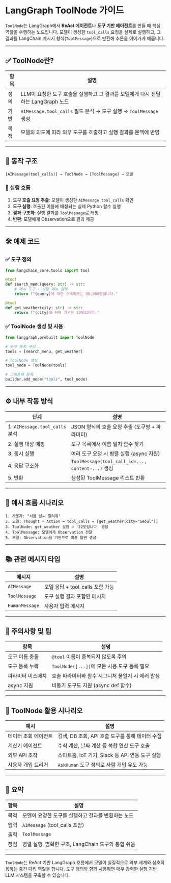 # LangGraph ToolNode 가이드

`ToolNode`는 LangGraph에서 **ReAct 에이전트**나 **도구 기반 에이전트**를 만들 때 핵심 역할을 수행하는 노드입니다. 모델이 생성한 `tool_calls` 요청을 실제로 실행하고, 그 결과를 LangChain 메시지 형식(`ToolMessage`)으로 반환해 추론을 이어가게 해줍니다.

---

## ✅ ToolNode란?

| 항목 | 설명                                                                              |
| ---- | --------------------------------------------------------------------------------- |
| 정의 | LLM이 요청한 도구 호출을 실행하고 그 결과를 모델에게 다시 전달하는 LangGraph 노드 |
| 기반 | `AIMessage.tool_calls` 필드 분석 → 도구 실행 → `ToolMessage` 생성                 |
| 목적 | 모델의 의도에 따라 외부 도구를 호출하고 실행 결과를 문맥에 반영                   |

---

## 🔁 동작 구조

```text
[AIMessage(tool_calls)] → ToolNode → [ToolMessage] → 모델
```

### 📌 실행 흐름

1. **도구 호출 요청 추출**: 모델이 생성한 `AIMessage.tool_calls` 확인
2. **도구 실행**: 호출된 이름에 매칭되는 실제 Python 함수 실행
3. **결과 구조화**: 실행 결과를 `ToolMessage`로 래핑
4. **반환**: 모델에게 Observation으로 결과 제공

---

## 🛠️ 예제 코드

### ✅ 도구 정의

```python
from langchain_core.tools import tool

@tool
def search_menu(query: str) -> str:
    # 예시 도구 - 식당 메뉴 검색
    return f"{query}에 대한 스테이크는 35,000원입니다."

@tool
def get_weather(city: str) -> str:
    return f"{city}의 현재 기온은 22도입니다."
```

### ✅ ToolNode 생성 및 사용

```python
from langgraph.prebuilt import ToolNode

# 도구 목록 구성
tools = [search_menu, get_weather]

# ToolNode 생성
tool_node = ToolNode(tools)

# 그래프에 등록
builder.add_node("tools", tool_node)
```

---

## ⚙️ 내부 작동 방식

| 단계                           | 설명                                              |
| ------------------------------ | ------------------------------------------------- |
| 1. `AIMessage.tool_calls` 분석 | JSON 형식의 호출 요청 추출 (도구명 + 파라미터)    |
| 2. 실행 대상 매핑              | 도구 목록에서 이름 일치 함수 찾기                 |
| 3. 동시 실행                   | 여러 도구 요청 시 병렬 실행 (async 지원)          |
| 4. 응답 구조화                 | `ToolMessage(tool_call_id=..., content=...)` 생성 |
| 5. 반환                        | 생성된 ToolMessage 리스트 반환                    |

---

## 🧠 예시 흐름 시나리오

```text
1. 사용자: "서울 날씨 알려줘"
2. 모델: Thought + Action → tool_calls = [get_weather(city="Seoul")]
3. ToolNode: get_weather 실행 → '22도입니다' 응답
4. ToolMessage: 모델에게 Observation 전달
5. 모델: Observation을 기반으로 최종 답변 생성
```

---

## 📚 관련 메시지 타입

| 메시지         | 설명                             |
| -------------- | -------------------------------- |
| `AIMessage`    | 모델 응답 + tool_calls 포함 가능 |
| `ToolMessage`  | 도구 실행 결과 포함된 메시지     |
| `HumanMessage` | 사용자 입력 메시지               |

---

## 🔐 주의사항 및 팁

| 항목              | 설명                                              |
| ----------------- | ------------------------------------------------- |
| 도구 이름 충돌    | `@tool` 이름이 중복되지 않도록 주의               |
| 도구 등록 누락    | `ToolNode([...])`에 모든 사용 도구 등록 필요      |
| 파라미터 미스매치 | 호출 파라미터와 함수 시그니처 불일치 시 에러 발생 |
| async 지원        | 비동기 도구도 지원 (async def 함수)               |

---

## 🧩 ToolNode 활용 시나리오

| 예시                 | 설명                                            |
| -------------------- | ----------------------------------------------- |
| 데이터 조회 에이전트 | 검색, DB 조회, API 호출 도구를 통해 데이터 수집 |
| 계산기 에이전트      | 수식 계산, 날짜 계산 등 복합 연산 도구 호출     |
| 외부 API 조작        | 스마트홈, IoT 기기, Slack 등 API 연동 도구 실행 |
| 사용자 개입 트리거   | `AskHuman` 도구 정의로 사람 개입 유도 가능      |

---

## 📌 요약

| 항목 | 설명                                               |
| ---- | -------------------------------------------------- |
| 목적 | 모델이 요청한 도구를 실행하고 결과를 반환하는 노드 |
| 입력 | `AIMessage` (tool_calls 포함)                      |
| 출력 | `ToolMessage`                                      |
| 장점 | 병렬 실행, 명확한 구조, LangChain 도구와 통합 쉬움 |

---

`ToolNode`는 ReAct 기반 LangGraph 흐름에서 모델이 실질적으로 외부 세계와 상호작용하는 중간 다리 역할을 합니다. 도구 정의와 함께 사용하면 매우 강력한 실행 기반 LLM 시스템을 구축할 수 있습니다.
